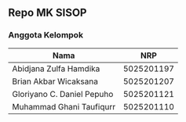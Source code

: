 ## Repo MK SISOP
### Anggota Kelompok

| Nama                      | NRP      |
|---------------------------|----------|
|Abidjana Zulfa Hamdika     |5025201197|
|Brian Akbar Wicaksana      |5025201207|
|Gloriyano C. Daniel Pepuho |5025201121|
|Muhammad Ghani Taufiqurr   |5025201110|
